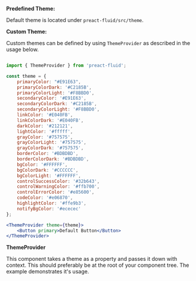 <b>Predefined Theme:</b>

Default theme is located under `preact-fluid/src/theme`.

<b>Custom Theme:</b>
 
Custom themes can be defined by using `ThemeProvider` as described in the usage below. 

```jsx static

import { ThemeProvider } from 'preact-fluid';

const theme = {
    primaryColor: "#E91E63",
    primaryColorDark: '#C2185B',
    primaryColorLight: '#F8BBD0',
    secondaryColor: '#E91E63',
    secondaryColorDark: '#C2185B',
    secondaryColorLight: '#F8BBD0',
    linkColor: '#E040FB',
    linkColorDark: '#E040FB',
    darkColor: '#212121',
    lightColor: '#fffff',
    grayColor: '#757575',
    grayColorLight: '#757575',
    grayColorDark: '#757575',
    borderColor: '#BDBDBD',
    borderColorDark: '#BDBDBD',
    bgColor: '#FFFFFF',
    bgColorDark: '#CCCCCC',
    bgColorLight: '#FFFFFF',
    controlSuccessColor: '#32b643',
    controlWarningColor: '#ffb700',
    controlErrorColor: '#e85600',
    codeColor: '#e06870',
    highlightColor: '#ffe9b3',
    notifyBgColor: '#ececec'
};

<ThemeProvider theme={theme}>
    <Button primary>Default Button</Button>
</ThemeProvider>

```

<b>ThemeProvider</b>

This component takes a theme as a property and passes it down with context. This should preferably be at the root of your component tree. The example demonstrates it's usage.